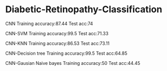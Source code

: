 # Diabetic-Retinopathy-Classification
CNN
Training accuracy:87.44
Test acc:74

CNN-SVM
Training accuracy:99.5
Test acc:71.33

CNN-KNN
Training accuracy:86.53
Test acc:73.11

CNN-Decision tree
Training accuracy:99.5
Test acc:64.85

CNN-Gausian Naive bayes
Training accuracy:50
Test acc:44.45
